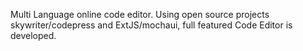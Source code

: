 Multi Language online code editor. Using open source projects skywriter/codepress and ExtJS/mochaui, full featured Code Editor is developed.
